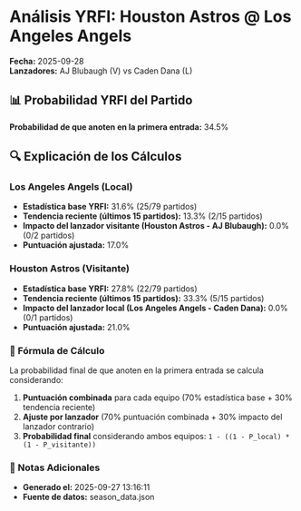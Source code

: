 # Análisis YRFI: Houston Astros @ Los Angeles Angels

**Fecha:** 2025-09-28  
**Lanzadores:** AJ Blubaugh (V) vs Caden Dana (L)

## 📊 Probabilidad YRFI del Partido

**Probabilidad de que anoten en la primera entrada:** 34.5%

## 🔍 Explicación de los Cálculos

### Los Angeles Angels (Local)
- **Estadística base YRFI:** 31.6% (25/79 partidos)
- **Tendencia reciente (últimos 15 partidos):** 13.3% (2/15 partidos)
- **Impacto del lanzador visitante (Houston Astros - AJ Blubaugh):** 0.0% (0/2 partidos)
- **Puntuación ajustada:** 17.0%

### Houston Astros (Visitante)
- **Estadística base YRFI:** 27.8% (22/79 partidos)
- **Tendencia reciente (últimos 15 partidos):** 33.3% (5/15 partidos)
- **Impacto del lanzador local (Los Angeles Angels - Caden Dana):** 0.0% (0/1 partidos)
- **Puntuación ajustada:** 21.0%

### 📝 Fórmula de Cálculo

La probabilidad final de que anoten en la primera entrada se calcula considerando:
1. **Puntuación combinada** para cada equipo (70% estadística base + 30% tendencia reciente)
2. **Ajuste por lanzador** (70% puntuación combinada + 30% impacto del lanzador contrario)
3. **Probabilidad final** considerando ambos equipos: `1 - ((1 - P_local) * (1 - P_visitante))`

### 📌 Notas Adicionales

- **Generado el:** 2025-09-27 13:16:11
- **Fuente de datos:** season_data.json
